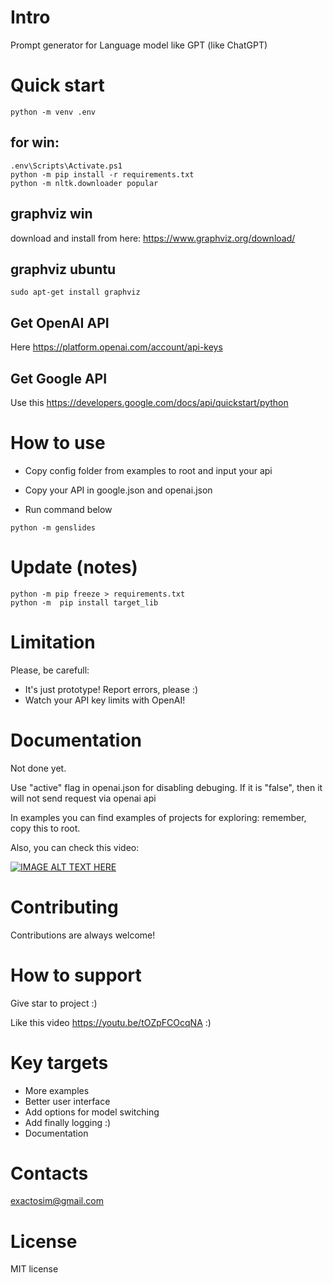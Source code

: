 # Intro

Prompt generator for Language model like GPT (like ChatGPT)

# Quick start


```shell
python -m venv .env
```

## for win:

```shell
.env\Scripts\Activate.ps1
python -m pip install -r requirements.txt
python -m nltk.downloader popular
```

## graphviz win
download and install from here: https://www.graphviz.org/download/

## graphviz ubuntu

```shell
sudo apt-get install graphviz
```
## Get OpenAI API

Here https://platform.openai.com/account/api-keys 

## Get Google API

Use this https://developers.google.com/docs/api/quickstart/python 

# How to use

 - Copy config folder from examples to root and input your api

 - Copy your API in google.json and openai.json

 - Run command below

```shell
python -m genslides
```


# Update (notes)
```shell
python -m pip freeze > requirements.txt
python -m  pip install target_lib
```
# Limitation

Please, be carefull:
- It's just prototype! Report errors, please :)
- Watch your API key limits with OpenAI!

# Documentation

Not done yet.

Use "active" flag in openai.json for disabling debuging. If it is "false", then it will not send request via openai api

In examples you can find examples of projects for exploring: remember, copy this to root.

Also, you can check this video:

[![IMAGE ALT TEXT HERE](http://img.youtube.com/vi/tOZpFCOcqNA/0.jpg)](http://www.youtube.com/watch?v=tOZpFCOcqNA)

# Contributing 

Contributions are always welcome!

# How to support

Give star to project :)

Like this video https://youtu.be/tOZpFCOcqNA :)

# Key targets

- More examples
- Better user interface
- Add options for model switching
- Add finally logging :)
- Documentation

# Contacts

exactosim@gmail.com

# License

MIT license
